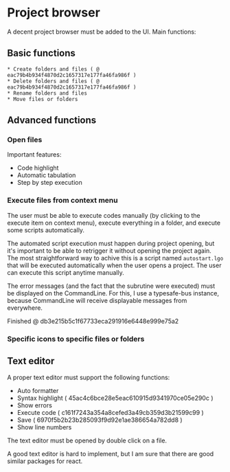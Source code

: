 # Project browser

A decent project browser must be added to the UI. Main functions:

## Basic functions
    * Create folders and files ( @ eac79b4b934f4870d2c1657317e177fa46fa986f )
    * Delete folders and files ( @ eac79b4b934f4870d2c1657317e177fa46fa986f )
    * Rename folders and files
    * Move files or folders

## Advanced functions
### Open files
Important features:
- Code highlight
- Automatic tabulation
- Step by step execution
### Execute files from context menu
The user must be able to execute codes manually (by clicking to the execute item on context menu), execute everything in a folder, and execute some scripts automatically.

The automated script execution must happen during project opening, but it's important to be able to retrigger it without opening the project again. The most straightforward way to achive this is a script named `autostart.lgo` that will be executed automatically when the user opens a project. The user can execute this script anytime manually.

The error messages (and the fact that the subrutine were executed) must be displayed on the CommandLine. For this, I use a typesafe-bus instance, because CommandLine will receive displayable messages from everywhere.

Finished @ db3e215b5c1f67733eca291916e6448e999e75a2
### Specific icons to specific files or folders

## Text editor

A proper text editor must support the following functions:
* Auto formatter
* Syntax highlight ( 45ac4c6bce28e5eac610915d9341970ce05e290c )
* Show errors
* Execute code ( c161f7243a354a8cefed3a49cb359d3b21599c99 )
* Save ( 6970f5b2b23b285093f9d92e1ae386654a782dd8 )
* Show line numbers

The text editor must be opened by double click on a file.

A good text editor is hard to implement, but I am sure that there are good similar packages for react.